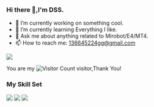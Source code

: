 ### Hi there 👋,I'm DSS.

- 🔭 I’m currently working on something cool.
- 🌱 I’m currently learning Everything I like.
- 💬 Ask me about anything related to Mirobot/E4/MT4.
- 📫 How to reach me: 136645224gg@gmail.com

![](https://github-readme-stats.vercel.app/api?username=136645224&show_icons=true&theme=transparent)

You are my ![Visitor Count](https://profile-counter.glitch.me/136645224/count.svg) visitor,Thank You!

### My Skill Set

![](https://img.shields.io/badge/C%2B%2B-ED8B00?style=for-the-badge&logo=cplusplus&logoColor=white)
![](https://img.shields.io/badge/Python-3776AB?style=for-the-badge&logo=python&logoColor=white)
![](https://img.shields.io/badge/Arudino-9976AB?style=for-the-badge&logo=python&logoColor=white)

